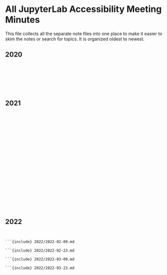 # All JupyterLab Accessibility Meeting Minutes

This file collects all the separate note files into one place to make it easier to skim the notes or search for topics. It is organized oldest to newest.

## 2020

```{include} 2020/2020-09-30.md

```

```{include} 2020/2020-10-21.md

```

```{include} 2020/2020-11-04.md

```

```{include} 2020/2020-11-18.md

```

```{include} 2020/2020-12-02.md

```

```{include} 2020/2020-12-16.md

```

```{include} 2020/2020-12-30.md

```

## 2021

```{include} 2021/2021-01-13.md

```

```{include} 2021/2021-01-27.md

```

```{include} 2021/2021-02-10.md

```

```{include} 2021/2021-02-24.md

```

```{include} 2021/2021-03-10.md

```

```{include} 2021/2021-04-07.md

```

```{include} 2021/2021-04-21.md

```

```{include} 2021/2021-05-05.md

```

```{include} 2021/2021-05-19.md

```

```{include} 2021/2021-06-02.md

```

```{include} 2021/2021-06-16.md

```

```{include} 2021/2021-07-14.md

```

```{include} 2021/2021-07-28.md

```

```{include} 2021/2021-08-11.md

```

```{include} 2021/2021-08-25.md

```

```{include} 2021/2021-09-08.md

```

```{include} 2021/2021-09-22.md

```

```{include} 2021/2021-10-06.md

```

```{include} 2021/2021-10-20.md

```

```{include} 2021/2021-11-03.md

```

```{include} 2021/2021-11-17.md

```

```{include} 2021/2021-12-01.md

```

```{include} 2021/2021-12-15.md

```

## 2022

```{include} 2022/2022-01-12.md

```

````{include} 2022/2022-01-26.md

```{include} 2022/2022-02-09.md

```{include} 2022/2022-02-23.md

```{include} 2022/2022-03-09.md

```{include} 2022/2022-03-23.md
````

```{include} 2022/2022-04-06.md

```

```{include} 2022/2022-04-20.md

```

```{include} 2022/2022-05-04.md

```

```{include} 2022/2022-06-01.md

```

```{include} 2022/2022-06-15.md

```

```{include} 2022/2022-06-29.md

```

```{include} 2022/2022-07-13.md

```

```{include} 2022/2022-08-10.md

```

```{include} 2022/2022-08-24.md

```

```{include} 2022/2022-09-07.md

```
